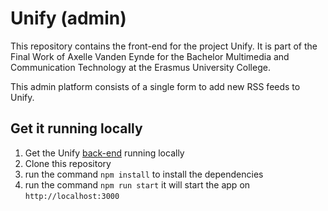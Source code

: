 # Unify (admin)

This repository contains the front-end for the project Unify. It is part of the Final Work of Axelle Vanden Eynde for the Bachelor Multimedia and Communication Technology at the Erasmus University College. 

This admin platform consists of a single form to add new RSS feeds to Unify. 

## Get it running locally

1. Get the Unify [back-end](https://github.com/axellevandeneynde/unify-back) running locally
2. Clone this repository
3. run the command `npm install` to install the dependencies
4. run the command `npm run start` it will start the app on `http://localhost:3000`
